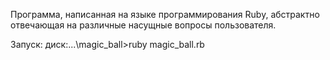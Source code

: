 Программа, написанная на языке программирования Ruby, абстрактно отвечающая на различные насущные вопросы пользователя.

Запуск:
диск:\...\magic_ball>ruby magic_ball.rb
